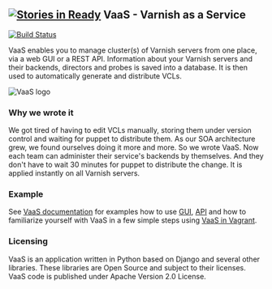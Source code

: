 [![Stories in Ready](https://badge.waffle.io/allegro/vaas.png?label=ready&title=Ready)](https://waffle.io/allegro/vaas)
VaaS - Varnish as a Service
---------------------------

[![Build Status](https://travis-ci.org/allegro/vaas.png?branch=master)](http://travis-ci.org/allegro/vaas)

VaaS enables you to manage cluster(s) of Varnish servers from one place, via a web GUI or a REST API. Information about 
your Varnish servers and their backends, directors and probes is saved into a database. It is then used to automatically 
generate and distribute VCLs.

![VaaS logo](docs/documentation/img/vaas_logo.png)

### Why we wrote it
We got tired of having to edit VCLs manually, storing them under version control and waiting for puppet to distribute 
them. As our SOA architecture grew, we found ourselves doing it more and more. So we wrote VaaS. Now each team can 
administer their service's backends by themselves. And they don't have to wait 30 minutes for puppet to distribute the 
change. It is applied instantly on all Varnish servers.

### Example
See [VaaS documentation](http://vaas.readthedocs.org/en/latest/) for examples how to use 
[GUI](http://vaas.readthedocs.org/en/latest/documentation/gui/), 
[API](http://vaas.readthedocs.org/en/latest/documentation/api/) and how to familiarize yourself with VaaS in 
a few simple steps using [VaaS in Vagrant](http://vaas.readthedocs.org/en/latest/quick-start/vagrant/). 

### Licensing
VaaS is an application written in Python based on Django and several other libraries. These libraries are Open Source 
and subject to their licenses. VaaS code is published under Apache Version 2.0 License.
